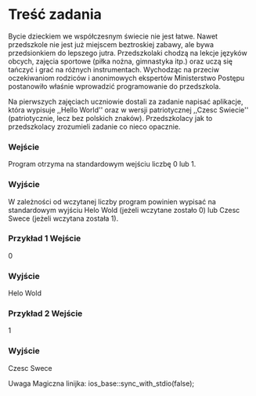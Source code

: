 # Treść zadania
Bycie dzieckiem we współczesnym świecie nie jest łatwe. Nawet przedszkole nie jest już miejscem beztroskiej zabawy, ale bywa przedsionkiem do lepszego jutra. Przedszkolaki chodzą na lekcje języków obcych, zajęcia sportowe (piłka nożna, gimnastyka itp.) oraz uczą się tańczyć i grać na różnych instrumentach. Wychodząc na przeciw oczekiwaniom rodziców i anonimowych ekspertów Ministerstwo Postępu postanowiło właśnie wprowadzić programowanie do przedszkola.

Na pierwszych zajęciach uczniowie dostali za zadanie napisać aplikacje, która wypisuje ,,Hello World'' oraz w wersji patriotycznej ,,Czesc Swiecie'' (patriotycznie, lecz bez polskich znaków). Przedszkolacy jak to przedszkolacy zrozumieli zadanie co nieco opacznie.

### Wejście

Program otrzyma na standardowym wejściu liczbę 0 lub 1.

### Wyjście

W zależności od wczytanej liczby program powinien wypisać na standardowym wyjściu Helo Wold (jeżeli wczytane zostało 0) lub Czesc Swece (jeżeli wczytana została 1).

### Przykład 1 Wejście

0

### Wyjście
Helo Wold

### Przykład 2 Wejście

1

### Wyjście

Czesc Swece

Uwaga
Magiczna linijka: ios_base::sync_with_stdio(false);
